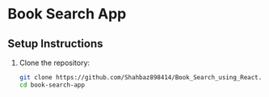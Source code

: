 # Book Search App

## Setup Instructions

1. Clone the repository:
   ```bash
   git clone https://github.com/Shahbaz898414/Book_Search_using_React.git
   cd book-search-app